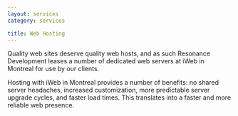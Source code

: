 ```yaml
---
layout: services
category: services

title: Web Hosting
---
```

Quality web sites deserve quality web hosts, and as such Resonance Development leases a number of dedicated web servers at iWeb in Montreal for use by our clients.

Hosting with iWeb in Montreal provides a number of benefits: no shared server headaches, increased customization, more predictable server upgrade cycles, and faster load times. This translates into a faster and more reliable web presence.